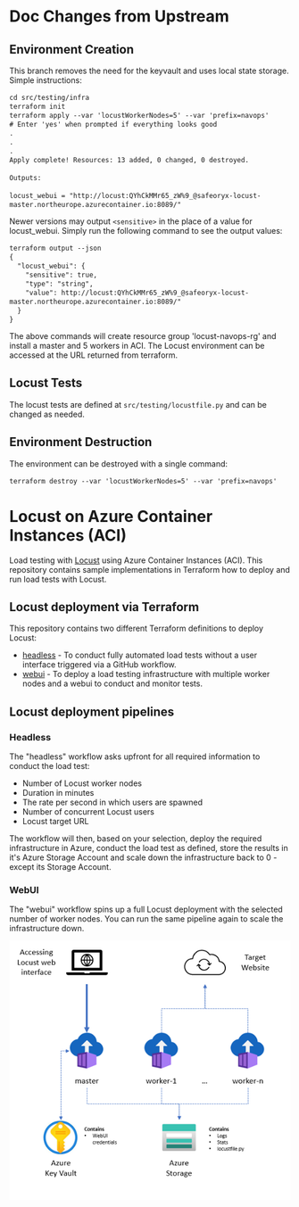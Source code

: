 # Doc Changes from Upstream

## Environment Creation

This branch removes the need for the keyvault and uses local state storage.  Simple instructions:

    cd src/testing/infra
    terraform init
    terraform apply --var 'locustWorkerNodes=5' --var 'prefix=navops'
    # Enter 'yes' when prompted if everything looks good
    .
    .
    .
    Apply complete! Resources: 13 added, 0 changed, 0 destroyed.
    
    Outputs:

    locust_webui = "http://locust:QYhCkMMr65_zW%9_@safeoryx-locust-master.northeurope.azurecontainer.io:8089/"

Newer versions may output `<sensitive>` in the place of a value for locust\_webui.  Simply run the following command
to see the output values:

```
terraform output --json
{
  "locust_webui": {
    "sensitive": true,
    "type": "string",
    "value": http://locust:QYhCkMMr65_zW%9_@safeoryx-locust-master.northeurope.azurecontainer.io:8089/"
  }
}
```

The above commands will create resource group 'locust-navops-rg' and install a master and 5 workers in ACI.  The
Locust environment can be accessed at the URL returned from terraform.

## Locust Tests

The locust tests are defined at `src/testing/locustfile.py` and can be changed as needed.

## Environment Destruction

The environment can be destroyed with a single command:

    terraform destroy --var 'locustWorkerNodes=5' --var 'prefix=navops'


# Locust on Azure Container Instances (ACI)

Load testing with [Locust](https://locust.io) using Azure Container Instances (ACI). This repository contains sample implementations in Terraform how to deploy and run load tests with Locust.

## Locust deployment via Terraform

This repository contains two different Terraform definitions to deploy Locust:

* [headless](./src/headless/infra) - To conduct fully automated load tests without a user interface triggered via a GitHub workflow.
* [webui](./src/testing/infra) - To deploy a load testing infrastructure with multiple worker nodes and a webui to conduct and monitor tests.

## Locust deployment pipelines

### Headless

The "headless" workflow asks upfront for all required information to conduct the load test:

* Number of Locust worker nodes
* Duration in minutes
* The rate per second in which users are spawned
* Number of concurrent Locust users
* Locust target URL

The workflow will then, based on your selection, deploy the required infrastructure in Azure, conduct the load test as defined, store the results in it's Azure Storage Account and scale down the infrastructure back to 0 - except its Storage Account.

### WebUI

The "webui" workflow spins up a full Locust deployment with the selected number of worker nodes. You can run the same pipeline again to scale the infrastructure down.

![locust webui architecture overview](img/locust-webui-architecture.png)
